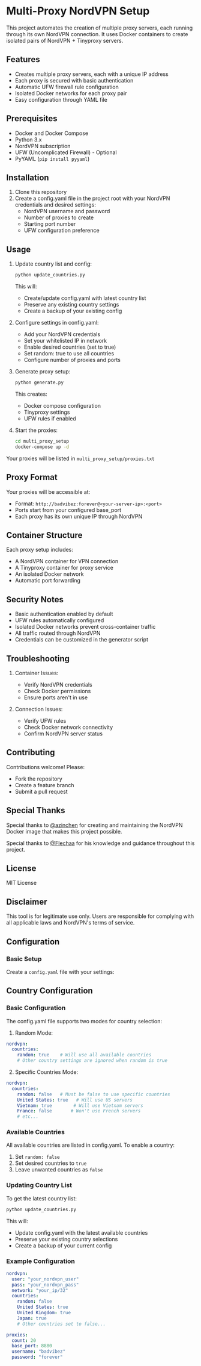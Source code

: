 # Multi-Proxy NordVPN Setup

This project automates the creation of multiple proxy servers, each running through its own NordVPN connection. It uses Docker containers to create isolated pairs of NordVPN + Tinyproxy servers.

## Features

- Creates multiple proxy servers, each with a unique IP address
- Each proxy is secured with basic authentication
- Automatic UFW firewall rule configuration
- Isolated Docker networks for each proxy pair
- Easy configuration through YAML file

## Prerequisites

- Docker and Docker Compose
- Python 3.x
- NordVPN subscription
- UFW (Uncomplicated Firewall) - Optional
- PyYAML (`pip install pyyaml`)

## Installation

1. Clone this repository
2. Create a config.yaml file in the project root with your NordVPN credentials and desired settings:
   - NordVPN username and password
   - Number of proxies to create
   - Starting port number
   - UFW configuration preference

## Usage

1. Update country list and config:
   ```bash
   python update_countries.py
   ```
   This will:
   - Create/update config.yaml with latest country list
   - Preserve any existing country settings
   - Create a backup of your existing config

2. Configure settings in config.yaml:
   - Add your NordVPN credentials
   - Set your whitelisted IP in network
   - Enable desired countries (set to true)
   - Set random: true to use all countries
   - Configure number of proxies and ports

3. Generate proxy setup:
   ```bash
   python generate.py
   ```
   This creates:
   - Docker compose configuration
   - Tinyproxy settings
   - UFW rules if enabled

4. Start the proxies:
   ```bash
   cd multi_proxy_setup
   docker-compose up -d
   ```

Your proxies will be listed in `multi_proxy_setup/proxies.txt`

## Proxy Format

Your proxies will be accessible at:
- Format: `http://badvibez:forever@<your-server-ip>:<port>`
- Ports start from your configured base_port
- Each proxy has its own unique IP through NordVPN

## Container Structure

Each proxy setup includes:
- A NordVPN container for VPN connection
- A Tinyproxy container for proxy service
- An isolated Docker network
- Automatic port forwarding

## Security Notes

- Basic authentication enabled by default
- UFW rules automatically configured
- Isolated Docker networks prevent cross-container traffic
- All traffic routed through NordVPN
- Credentials can be customized in the generator script

## Troubleshooting

1. Container Issues:
   - Verify NordVPN credentials
   - Check Docker permissions
   - Ensure ports aren't in use

2. Connection Issues:
   - Verify UFW rules
   - Check Docker network connectivity
   - Confirm NordVPN server status

## Contributing

Contributions welcome! Please:
- Fork the repository
- Create a feature branch
- Submit a pull request

## Special Thanks

Special thanks to [@azinchen](https://github.com/azinchen/nordvpn) for creating and maintaining the NordVPN Docker image that makes this project possible.

Special thanks to [@Flechaa](https://github.com/Flechaa/Flechaa) for his knowledge and guidance throughout this project.

## License

MIT License

## Disclaimer

This tool is for legitimate use only. Users are responsible for complying with all applicable laws and NordVPN's terms of service.

## Configuration

### Basic Setup
Create a `config.yaml` file with your settings:

## Country Configuration

### Basic Configuration
The config.yaml file supports two modes for country selection:

1. Random Mode:
```yaml
nordvpn:
  countries:
    random: true    # Will use all available countries
    # Other country settings are ignored when random is true
```

2. Specific Countries Mode:
```yaml
nordvpn:
  countries:
    random: false   # Must be false to use specific countries
    United States: true   # Will use US servers
    Vietnam: true        # Will use Vietnam servers
    France: false       # Won't use French servers
    # etc...
```

### Available Countries
All available countries are listed in config.yaml. To enable a country:
1. Set `random: false`
2. Set desired countries to `true`
3. Leave unwanted countries as `false`

### Updating Country List
To get the latest country list:
```bash
python update_countries.py
```
This will:
- Update config.yaml with the latest available countries
- Preserve your existing country selections
- Create a backup of your current config

### Example Configuration
```yaml
nordvpn:
  user: "your_nordvpn_user"
  pass: "your_nordvpn_pass"
  network: "your_ip/32"
  countries:
    random: false
    United States: true
    United Kingdom: true
    Japan: true
    # Other countries set to false...

proxies:
  count: 20
  base_port: 8880
  username: "badvibez"
  password: "forever"
```

